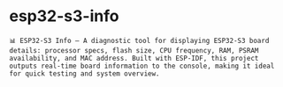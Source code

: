 # esp32-s3-info
    📊 ESP32-S3 Info – A diagnostic tool for displaying ESP32-S3 board details: processor specs, flash size, CPU frequency, RAM, PSRAM availability, and MAC address. Built with ESP-IDF, this project outputs real-time board information to the console, making it ideal for quick testing and system overview.
